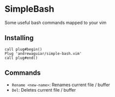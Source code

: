 # SimpleBash

Some useful bash commands mapped to your vim

## Installing

```vim
call plug#begin()
Plug 'andrewaguiar/simple-bash.vim'
call plug#end()
```

## Commands

  - `Rename <new-name>`: Renames current file / buffer
  - `Del`: Deletes current file / buffer
